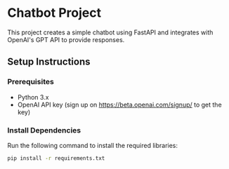 # Chatbot Project

This project creates a simple chatbot using FastAPI and integrates with OpenAI's GPT API to provide responses.

## Setup Instructions

### Prerequisites
- Python 3.x
- OpenAI API key (sign up on https://beta.openai.com/signup/ to get the key)

### Install Dependencies
Run the following command to install the required libraries:
```bash
pip install -r requirements.txt

